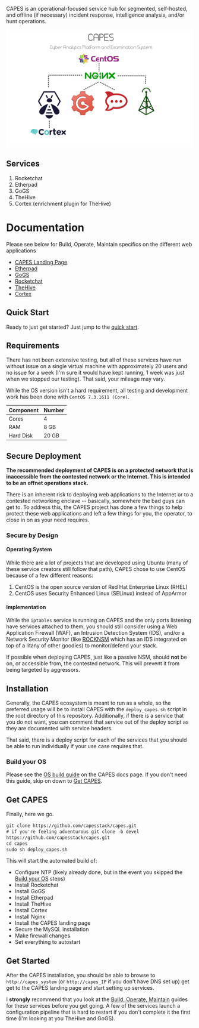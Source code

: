 CAPES is an operational-focused service hub for segmented, self-hosted, and offline (if necessary) incident response, intelligence analysis, and/or hunt operations.

![capes logo](/capes.png)  

## Services
1. Rocketchat
1. Etherpad
1. GoGS
1. TheHive
1. Cortex (enrichment plugin for TheHive)

# Documentation
Please see below for Build, Operate, Maintain specifics on the different web applications
* [CAPES Landing Page](https://github.com/capesstack/capes/blob/master/landing_page/build_operate_maintain.md)  
* [Etherpad](https://github.com/capesstack/capes/blob/master/etherpad/build_operate_maintain.md)  
* [GoGS](https://github.com/capesstack/capes/blob/master/gogs/build_operate_maintain.md)  
* [Rocketchat](https://github.com/capesstack/capes/blob/master/rocketchat/build_operate_maintain.md)  
* [TheHive](https://github.com/capesstack/capes/blob/master/thehive/build_operate_maintain.md)  
* [Cortex](https://github.com/capesstack/capes/blob/master/cortex/build_operate_maintain.md)  

<!---
* [CyberChef](https://github.com/capesstack/capes/blob/master/cyberchef/build_operate_maintain.md)  
* [MISP](https://github.com/capesstack/capes/blob/master/misp/build_operate_maintain.md)  
* [Mumble](https://github.com/capesstack/capes/blob/master/mumble/build_operate_maintain.md)  
-->

## Quick Start
Ready to just get started? Just jump to the [quick start](#get-capes).

## Requirements
There has not been extensive testing, but all of these services have run without issue on a single virtual machine with approximately 20 users and no issue for a week (I'm sure it would have kept running, 1 week was just when we stopped our testing). That said, your mileage may vary.

While the OS version isn't a hard requirement, all testing and development work has been done with `CentOS 7.3.1611 (Core)`.

| Component | Number |
| - | - |
| Cores | 4 |
| RAM | 8 GB |
| Hard Disk | 20 GB |

## Secure Deployment
**The recommended deployment of CAPES is on a protected network that is inaccessible from the contested network or the Internet. This is intended to be an offnet operations stack.**

There is an inherent risk to deploying web applications to the Internet or to a contested networking enclave -- basically, somewhere the bad guys can get to. To address this, the CAPES project has done a few things to help protect these web applications and left a few things for you, the operator, to close in on as your need requires.

### Secure by Design
#### Operating System
While there are a lot of projects that are developed using Ubuntu (many of these service creators still follow that path), CAPES chose to use CentOS because of a few different reasons:  
1. CentOS is the open source version of Red Hat Enterprise Linux (RHEL)
1. CentOS uses Security Enhanced Linux (SELinux) instead of AppArmor

#### Implementation
While the `iptables` service is running on CAPES and the only ports listening have services attached to them, you should still consider using a Web Application Firewall (WAF), an Intrusion Detection System (IDS), and/or a Network Security Monitor (like [ROCKNSM](http://rocknsm.io) which has an IDS integrated on top of a litany of other goodies) to monitor/defend your stack.

If possible when deploying CAPES, just like a passive NSM, should **not** be on, or accessible from, the contested network. This will prevent it from being targeted by aggressors.

## Installation
Generally, the CAPES ecosystem is meant to run as a whole, so the preferred usage will be to install CAPES with the `deploy_capes.sh` script in the root directory of this repository. Additionally, if there is a service that you do not want, you can comment that service out of the deploy script as they are documented with service headers.

That said, there is a deploy script for each of the services that you should be able to run individually if your use case requires that.

### Build your OS
Please see the [OS build guide](https://github.com/capesstack/capes/tree/master/docs#build-your-os) on the CAPES docs page. If you don't need this guide, skip on down to [Get CAPES](#get-capes).

## Get CAPES
Finally, here we go.
```
git clone https://github.com/capesstack/capes.git
# if you're feeling adventurous git clone -b devel https://github.com/capesstack/capes.git
cd capes
sudo sh deploy_capes.sh
```
This will start the automated build of:
* Configure NTP (likely already done, but in the event you skipped the [Build your OS](https://github.com/capesstack/capes/tree/master/docs#build-your-os) steps)
* Install Rocketchat
* Install GoGS
* Install Etherpad
* Install TheHive
* Install Cortex
* Install Nginx
* Install the CAPES landing page
* Secure the MySQL installation
* Make firewall changes
* Set everything to autostart

## Get Started
After the CAPES installation, you should be able to browse to `http://capes_system` (or `http://capes_IP` if you don't have DNS set up) get get to the CAPES landing page and start setting up services.

I **strongly** recommend that you look at the [Build, Operate, Maintain](https://github.com/capesstack/capes/tree/master/docs#documentation) guides for these services before you get going. A few of the services launch a configuration pipeline that is hard to restart if you don't complete it the first time (I'm looking at you TheHive and GoGS).
